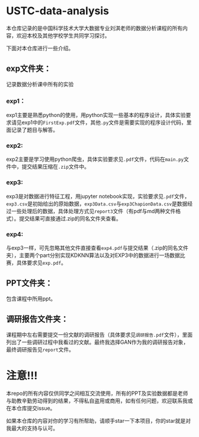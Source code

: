 # USTC-data-analysis

本仓库记录的是中国科学技术大学大数据专业刘淇老师的数据分析课程的所有内容，欢迎本校及其他学校学生共同学习探讨。

下面对本仓库进行一些介绍。

## exp文件夹：

记录数据分析课中所有的实验

### exp1：

exp1主要是熟悉python的使用，用python实现一些基本的程序设计，具体实验要求请见exp1中的`FirstExp.pdf`文件，其他`.py`文件是需要实现的程序设计代码，里面记录了题目与解答。

### exp2:

exp2主要是学习使用python爬虫，具体实验要求见`.pdf`文件，代码在`main.py`文件中，提交结果压缩在`.zip`文件中。

### exp3:

exp3是对数据进行特征工程，用jupyter notebook实现，实验要求见`.pdf`文件，`exp3.csv`是初始给出的原始数据，`exp3Data.csv`与`exp3ChapionData.csv`是数据经过一些处理后的数据，具体处理方式见`report3`文件（有pdf与md两种文件格式）。提交结果可直接通过.zip的同名文件夹查看。

### exp4:

与exp3一样，可先忽略其他文件直接查看`exp4.pdf`与提交结果（.zip的同名文件夹），主要两个part分别实现KDKNN算法以及对EXP3中的数据进行一场数据比赛，具体要求见`exp.pdf`。

## PPT文件夹：

包含课程中所用ppt。

## 调研报告文件夹：

课程期中左右需要提交一份文献的调研报告（具体要求见`调研报告.pdf`文件），里面列出了一些调研过程中我看过的文献。最终我选择GAN作为我的调研报告对象，最终调研报告见`report`文件。

# 注意!!!

本repo的所有内容仅供同学之间相互交流使用，所有的PPT及实验数据都是老师与助教辛勤劳动得到的结果，不得私自盗用或商用，如有任何问题，欢迎联系我或在本仓库提交issue。

如果本仓库的内容对你的学习有所帮助，请顺手star一下本项目，你的star就是对我最大的支持与认可。

